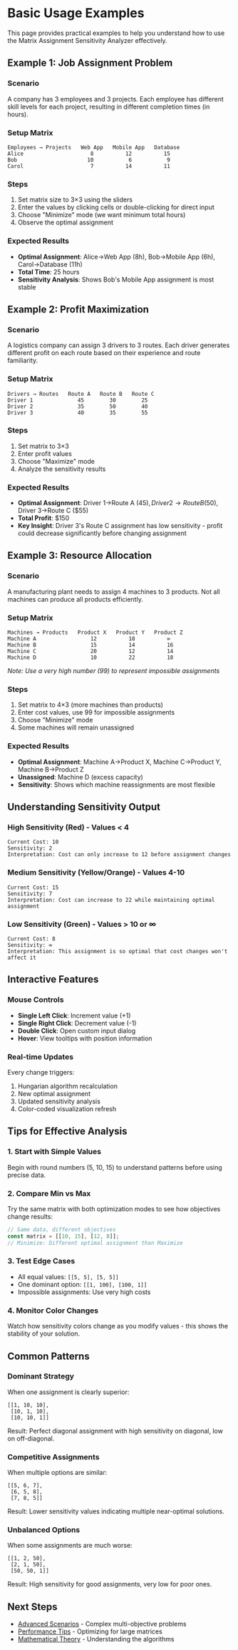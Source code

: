 # Basic Usage Examples

This page provides practical examples to help you understand how to use the Matrix Assignment Sensitivity Analyzer effectively.

## Example 1: Job Assignment Problem

### Scenario
A company has 3 employees and 3 projects. Each employee has different skill levels for each project, resulting in different completion times (in hours).

### Setup Matrix
```
Employees → Projects   Web App   Mobile App   Database
Alice                     8          12          15
Bob                      10           6           9
Carol                     7          14          11
```

### Steps
1. Set matrix size to 3×3 using the sliders
2. Enter the values by clicking cells or double-clicking for direct input
3. Choose "Minimize" mode (we want minimum total hours)
4. Observe the optimal assignment

### Expected Results
- **Optimal Assignment**: Alice→Web App (8h), Bob→Mobile App (6h), Carol→Database (11h)
- **Total Time**: 25 hours
- **Sensitivity Analysis**: Shows Bob's Mobile App assignment is most stable

## Example 2: Profit Maximization

### Scenario
A logistics company can assign 3 drivers to 3 routes. Each driver generates different profit on each route based on their experience and route familiarity.

### Setup Matrix
```
Drivers → Routes   Route A   Route B   Route C
Driver 1              45        30        25
Driver 2              35        50        40
Driver 3              40        35        55
```

### Steps
1. Set matrix to 3×3
2. Enter profit values
3. Choose "Maximize" mode
4. Analyze the sensitivity results

### Expected Results
- **Optimal Assignment**: Driver 1→Route A ($45), Driver 2→Route B ($50), Driver 3→Route C ($55)
- **Total Profit**: $150
- **Key Insight**: Driver 3's Route C assignment has low sensitivity - profit could decrease significantly before changing assignment

## Example 3: Resource Allocation

### Scenario
A manufacturing plant needs to assign 4 machines to 3 products. Not all machines can produce all products efficiently.

### Setup Matrix
```
Machines → Products   Product X   Product Y   Product Z
Machine A                 12          18          ∞
Machine B                 15          14          16
Machine C                 20          12          14
Machine D                 10          22          18
```

*Note: Use a very high number (99) to represent impossible assignments*

### Steps
1. Set matrix to 4×3 (more machines than products)
2. Enter cost values, use 99 for impossible assignments
3. Choose "Minimize" mode
4. Some machines will remain unassigned

### Expected Results
- **Optimal Assignment**: Machine A→Product X, Machine C→Product Y, Machine B→Product Z
- **Unassigned**: Machine D (excess capacity)
- **Sensitivity**: Shows which machine reassignments are most flexible

## Understanding Sensitivity Output

### High Sensitivity (Red) - Values < 4
```
Current Cost: 10
Sensitivity: 2
Interpretation: Cost can only increase to 12 before assignment changes
```

### Medium Sensitivity (Yellow/Orange) - Values 4-10
```
Current Cost: 15
Sensitivity: 7
Interpretation: Cost can increase to 22 while maintaining optimal assignment
```

### Low Sensitivity (Green) - Values > 10 or ∞
```
Current Cost: 8
Sensitivity: ∞
Interpretation: This assignment is so optimal that cost changes won't affect it
```

## Interactive Features

### Mouse Controls
- **Single Left Click**: Increment value (+1)
- **Single Right Click**: Decrement value (-1)
- **Double Click**: Open custom input dialog
- **Hover**: View tooltips with position information

### Real-time Updates
Every change triggers:
1. Hungarian algorithm recalculation
2. New optimal assignment
3. Updated sensitivity analysis
4. Color-coded visualization refresh

## Tips for Effective Analysis

### 1. Start with Simple Values
Begin with round numbers (5, 10, 15) to understand patterns before using precise data.

### 2. Compare Min vs Max
Try the same matrix with both optimization modes to see how objectives change results:
```javascript
// Same data, different objectives
const matrix = [[10, 15], [12, 8]];
// Minimize: Different optimal assignment than Maximize
```

### 3. Test Edge Cases
- All equal values: `[[5, 5], [5, 5]]`
- One dominant option: `[[1, 100], [100, 1]]`
- Impossible assignments: Use very high costs

### 4. Monitor Color Changes
Watch how sensitivity colors change as you modify values - this shows the stability of your solution.

## Common Patterns

### Dominant Strategy
When one assignment is clearly superior:
```
[[1, 10, 10],
 [10, 1, 10], 
 [10, 10, 1]]
```
Result: Perfect diagonal assignment with high sensitivity on diagonal, low on off-diagonal.

### Competitive Assignments
When multiple options are similar:
```
[[5, 6, 7],
 [6, 5, 8],
 [7, 8, 5]]
```
Result: Lower sensitivity values indicating multiple near-optimal solutions.

### Unbalanced Options
When some assignments are much worse:
```
[[1, 2, 50],
 [2, 1, 50],
 [50, 50, 1]]
```
Result: High sensitivity for good assignments, very low for poor ones.

## Next Steps

- [Advanced Scenarios](/examples/advanced) - Complex multi-objective problems
- [Performance Tips](/examples/performance) - Optimizing for large matrices
- [Mathematical Theory](/theory/assignment-problem) - Understanding the algorithms